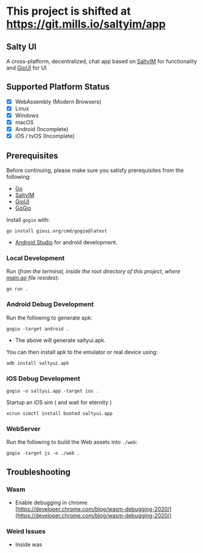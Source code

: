 # This project is shifted at https://git.mills.io/saltyim/app #

## Salty UI

A cross-platform, decentralized, chat app based on [SaltyIM](https://git.mills.io/saltyim/saltyim) for functionality and 
[GioUI](https://gioui.org/) for UI

## Supported Platform Status

- [x] WebAssembly (Modern Browsers)
- [x] Linux
- [x] Windows 
- [x] macOS
- [x] Android (Incomplete)
- [x] iOS / tvOS (Incomplete)

## Prerequisites

Before continuing, please make sure you satisfy prerequisites from the following:

* [Go](https://go.dev/)
* [SaltyIM](https://git.mills.io/saltyim/saltyim)
* [GioUI](https://gioui.org/)
* [GoGio](https://pkg.go.dev/gioui.org/cmd/gogio)

Install `gogio` with:

```#!console
go install gioui.org/cmd/gogio@latest
```

* [Android Studio](https://developer.android.com/studio) for android development.

### Local Development

Run (_from the terminal, inside the  root directory of this project, where [main.go](/main.go) file resides_):

```#!console
go run .
```

### Android Debug Development

Run the following to generate apk:

```#!console
gogio -target android .
```

* The above will generate saltyui.apk.

You can then install apk to the emulator or real device using:

```#!console
adb install saltyui.apk
```

### iOS Debug Development

```#!console
gogio -o saltyui.app -target ios .
```
Startup an iOS sim ( and wait for eternity )
```#!console
xcrun simctl install booted saltyui.app
```

### WebServer

Run the following to build the Web assets into `./web`:

```#!console
gogio -target js -o ./web .
```

## Troubleshooting

### Wasm
* Enable debugging in chrome [https://developer.chrome.com/blog/wasm-debugging-2020/](https://developer.chrome.com/blog/wasm-debugging-2020/)

### Weird Issues
* Inside was 